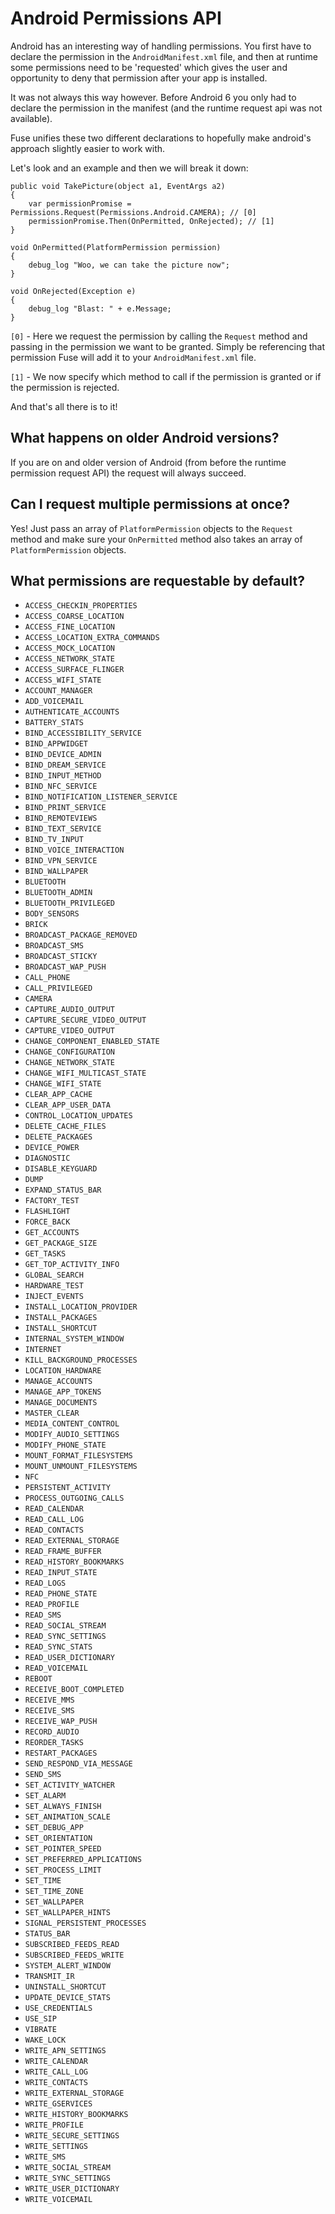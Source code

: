 # Android Permissions API

Android has an interesting way of handling permissions. You first have to declare the permission in the `AndroidManifest.xml` file, and then at runtime some permissions need to be 'requested' which gives the user and opportunity to deny that permission after your app is installed.

It was not always this way however. Before Android 6 you only had to declare the permission in the manifest (and the runtime request api was not available).

Fuse unifies these two different declarations to hopefully make android's approach slightly easier to work with.

Let's look and an example and then we will break it down:


    public void TakePicture(object a1, EventArgs a2)
    {
        var permissionPromise = Permissions.Request(Permissions.Android.CAMERA); // [0]
        permissionPromise.Then(OnPermitted, OnRejected); // [1]
    }

    void OnPermitted(PlatformPermission permission)
    {
        debug_log "Woo, we can take the picture now";
    }

    void OnRejected(Exception e)
    {
        debug_log "Blast: " + e.Message;
    }

`[0]` - Here we request the permission by calling the `Request` method and passing in the permission we want to be granted. Simply be referencing that permission Fuse will add it to your `AndroidManifest.xml` file.

`[1]` - We now specify which method to call if the permission is granted or if the permission is rejected.

And that's all there is to it!

## What happens on older Android versions?

If you are on and older version of Android (from before the runtime permission request API) the request will always succeed.

## Can I request multiple permissions at once?

Yes! Just pass an array of `PlatformPermission` objects to the `Request` method and make sure your `OnPermitted` method also takes an array of `PlatformPermission` objects.

## What permissions are requestable by default?

- `ACCESS_CHECKIN_PROPERTIES`
- `ACCESS_COARSE_LOCATION`
- `ACCESS_FINE_LOCATION`
- `ACCESS_LOCATION_EXTRA_COMMANDS`
- `ACCESS_MOCK_LOCATION`
- `ACCESS_NETWORK_STATE`
- `ACCESS_SURFACE_FLINGER`
- `ACCESS_WIFI_STATE`
- `ACCOUNT_MANAGER`
- `ADD_VOICEMAIL`
- `AUTHENTICATE_ACCOUNTS`
- `BATTERY_STATS`
- `BIND_ACCESSIBILITY_SERVICE`
- `BIND_APPWIDGET`
- `BIND_DEVICE_ADMIN`
- `BIND_DREAM_SERVICE`
- `BIND_INPUT_METHOD`
- `BIND_NFC_SERVICE`
- `BIND_NOTIFICATION_LISTENER_SERVICE`
- `BIND_PRINT_SERVICE`
- `BIND_REMOTEVIEWS`
- `BIND_TEXT_SERVICE`
- `BIND_TV_INPUT`
- `BIND_VOICE_INTERACTION`
- `BIND_VPN_SERVICE`
- `BIND_WALLPAPER`
- `BLUETOOTH`
- `BLUETOOTH_ADMIN`
- `BLUETOOTH_PRIVILEGED`
- `BODY_SENSORS`
- `BRICK`
- `BROADCAST_PACKAGE_REMOVED`
- `BROADCAST_SMS`
- `BROADCAST_STICKY`
- `BROADCAST_WAP_PUSH`
- `CALL_PHONE`
- `CALL_PRIVILEGED`
- `CAMERA`
- `CAPTURE_AUDIO_OUTPUT`
- `CAPTURE_SECURE_VIDEO_OUTPUT`
- `CAPTURE_VIDEO_OUTPUT`
- `CHANGE_COMPONENT_ENABLED_STATE`
- `CHANGE_CONFIGURATION`
- `CHANGE_NETWORK_STATE`
- `CHANGE_WIFI_MULTICAST_STATE`
- `CHANGE_WIFI_STATE`
- `CLEAR_APP_CACHE`
- `CLEAR_APP_USER_DATA`
- `CONTROL_LOCATION_UPDATES`
- `DELETE_CACHE_FILES`
- `DELETE_PACKAGES`
- `DEVICE_POWER`
- `DIAGNOSTIC`
- `DISABLE_KEYGUARD`
- `DUMP`
- `EXPAND_STATUS_BAR`
- `FACTORY_TEST`
- `FLASHLIGHT`
- `FORCE_BACK`
- `GET_ACCOUNTS`
- `GET_PACKAGE_SIZE`
- `GET_TASKS`
- `GET_TOP_ACTIVITY_INFO`
- `GLOBAL_SEARCH`
- `HARDWARE_TEST`
- `INJECT_EVENTS`
- `INSTALL_LOCATION_PROVIDER`
- `INSTALL_PACKAGES`
- `INSTALL_SHORTCUT`
- `INTERNAL_SYSTEM_WINDOW`
- `INTERNET`
- `KILL_BACKGROUND_PROCESSES`
- `LOCATION_HARDWARE`
- `MANAGE_ACCOUNTS`
- `MANAGE_APP_TOKENS`
- `MANAGE_DOCUMENTS`
- `MASTER_CLEAR`
- `MEDIA_CONTENT_CONTROL`
- `MODIFY_AUDIO_SETTINGS`
- `MODIFY_PHONE_STATE`
- `MOUNT_FORMAT_FILESYSTEMS`
- `MOUNT_UNMOUNT_FILESYSTEMS`
- `NFC`
- `PERSISTENT_ACTIVITY`
- `PROCESS_OUTGOING_CALLS`
- `READ_CALENDAR`
- `READ_CALL_LOG`
- `READ_CONTACTS`
- `READ_EXTERNAL_STORAGE`
- `READ_FRAME_BUFFER`
- `READ_HISTORY_BOOKMARKS`
- `READ_INPUT_STATE`
- `READ_LOGS`
- `READ_PHONE_STATE`
- `READ_PROFILE`
- `READ_SMS`
- `READ_SOCIAL_STREAM`
- `READ_SYNC_SETTINGS`
- `READ_SYNC_STATS`
- `READ_USER_DICTIONARY`
- `READ_VOICEMAIL`
- `REBOOT`
- `RECEIVE_BOOT_COMPLETED`
- `RECEIVE_MMS`
- `RECEIVE_SMS`
- `RECEIVE_WAP_PUSH`
- `RECORD_AUDIO`
- `REORDER_TASKS`
- `RESTART_PACKAGES`
- `SEND_RESPOND_VIA_MESSAGE`
- `SEND_SMS`
- `SET_ACTIVITY_WATCHER`
- `SET_ALARM`
- `SET_ALWAYS_FINISH`
- `SET_ANIMATION_SCALE`
- `SET_DEBUG_APP`
- `SET_ORIENTATION`
- `SET_POINTER_SPEED`
- `SET_PREFERRED_APPLICATIONS`
- `SET_PROCESS_LIMIT`
- `SET_TIME`
- `SET_TIME_ZONE`
- `SET_WALLPAPER`
- `SET_WALLPAPER_HINTS`
- `SIGNAL_PERSISTENT_PROCESSES`
- `STATUS_BAR`
- `SUBSCRIBED_FEEDS_READ`
- `SUBSCRIBED_FEEDS_WRITE`
- `SYSTEM_ALERT_WINDOW`
- `TRANSMIT_IR`
- `UNINSTALL_SHORTCUT`
- `UPDATE_DEVICE_STATS`
- `USE_CREDENTIALS`
- `USE_SIP`
- `VIBRATE`
- `WAKE_LOCK`
- `WRITE_APN_SETTINGS`
- `WRITE_CALENDAR`
- `WRITE_CALL_LOG`
- `WRITE_CONTACTS`
- `WRITE_EXTERNAL_STORAGE`
- `WRITE_GSERVICES`
- `WRITE_HISTORY_BOOKMARKS`
- `WRITE_PROFILE`
- `WRITE_SECURE_SETTINGS`
- `WRITE_SETTINGS`
- `WRITE_SMS`
- `WRITE_SOCIAL_STREAM`
- `WRITE_SYNC_SETTINGS`
- `WRITE_USER_DICTIONARY`
- `WRITE_VOICEMAIL`
